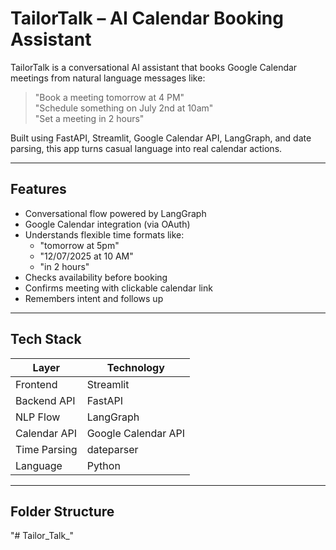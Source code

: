 #  TailorTalk – AI Calendar Booking Assistant

TailorTalk is a conversational AI assistant that books Google Calendar meetings from natural language messages like:

> "Book a meeting tomorrow at 4 PM"  
> "Schedule something on July 2nd at 10am"  
> "Set a meeting in 2 hours"

Built using FastAPI, Streamlit, Google Calendar API, LangGraph, and date parsing, this app turns casual language into real calendar actions.

---

##  Features

- Conversational flow powered by LangGraph  
- Google Calendar integration (via OAuth)  
- Understands flexible time formats like:
  - "tomorrow at 5pm"
  - "12/07/2025 at 10 AM"
  - "in 2 hours"
- Checks availability before booking  
- Confirms meeting with clickable calendar link  
- Remembers intent and follows up  

---

##  Tech Stack

| Layer        | Technology          |
|--------------|---------------------|
| Frontend     | Streamlit           |
| Backend API  | FastAPI             |
| NLP Flow     | LangGraph           |
| Calendar API | Google Calendar API |
| Time Parsing | dateparser          |
| Language     | Python              |

---

##  Folder Structure

"# Tailor_Talk_" 
